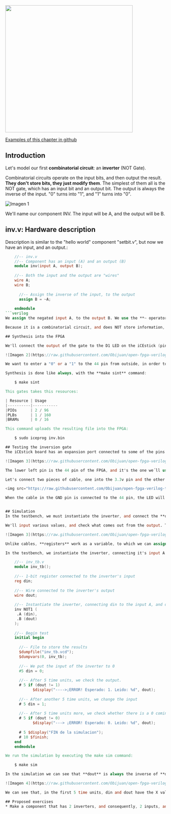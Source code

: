 <img src="https://raw.githubusercontent.com/Obijuan/open-fpga-verilog-tutorial/master/tutorial/ICESTICK/T03-inv/images/T03-inv-iCEstick-1.png" width="400" align="center">

[Examples of this chapter in github](https://github.com/Obijuan/open-fpga-verilog-tutorial/tree/master/tutorial/T03-inv)

## Introduction
Let's model our first **combinatorial circuit**: an **inverter** (NOT Gate). 

Combinatorial circuits operate on the input bits, and then output the result. **They don't store bits, they just modify them**. The simplest of them all is the NOT gate, which has an input bit and an output bit. The output is always the inverse of the input. "0" turns into "1", and "1" turns into "0".

![Imagen 1](https://raw.githubusercontent.com/Obijuan/open-fpga-verilog-tutorial/master/tutorial/ICESTICK/T03-inv/images/inv-1.png)

We'll name our component INV. The input will be A, and the output will be B.

## inv.v: Hardware description

Description is similar to the "hello world" component "setbit.v", but now we have an input, and an output.:
```verilog
    //-- inv.v
    //-- Component has an input (A) and an output (B)
    module inv(input A, output B);
    
    //-- Both the input and the output are "wires"
    wire A;
    wire B;
    
      //-- Assign the inverse of the input, to the output
      assign B = ~A;
    
    endmodule
```verilog
We assign the negated input A, to the output B. We use the **~ operator** in front of the A to invert the signal (this is the same operator as in the C programming language).

Because it is a combinatorial circuit, and does NOT store information, **A and B are defined as wires**: information goes through them, but it's not stored. 

## Synthesis into the FPGA

We'll connect the output of the gate to the D1 LED on the iCEstick (pin 99). The input will go to the 44 pin which can be reached through the expansion port of the iCEstick.

![Imagen 2](https://raw.githubusercontent.com/Obijuan/open-fpga-verilog-tutorial/master/tutorial/ICESTICK/T03-inv/images/inv-2.png)

We want to enter a "0" or a "1" to the 44 pin from outside, in order to turn on or off the LED. To achieve this we will physically wire that pin to the Vcc pin (3.3v) or to ground (0v, GND).

Synthesis is done like always, with the **make sint** command:

    $ make sint

This gates takes this resources:

| Resource | Usage
|----------|-----------
|PIOs      | 2 / 96
|PLBs      | 1 / 160
|BRAMs     | 0 / 16

This command uploads the resulting file into the FPGA:

    $ sudo iceprog inv.bin

## Testing the inversion gate
The iCEstick board has an expansion port connected to some of the pins of the FPGA. It's useful to solder a female pin strip to have easy access to them. You can see the strip soldered to the lower pins in the picture below. 

![Imagen 3](https://raw.githubusercontent.com/Obijuan/open-fpga-verilog-tutorial/master/tutorial/ICESTICK/T03-inv/images/inv-4.png)

The lower left pin is the 44 pin of the FPGA, and it's the one we´ll use as an input of the inverter. The lower right pins are 3.3v and GND, the first will be used to enter a "1", and the latter will be used to enter a "0".

Let's connect two pieces of cable, one into the 3.3v pin and the other to the GND pin.

<img src="https://raw.githubusercontent.com/Obijuan/open-fpga-verilog-tutorial/master/tutorial/ICESTICK/T03-inv/images/T03-inv-iCEstick-3.png" width="400" align="center">

When the cable in the GND pin is connected to the 44 pin, the LED will turn on. When we connect the cable in the 3.3v, the LED turns off. When there is NOTHING connected to the 44 pin, the result is quite random: It can be on, it can be off, or it can be flickering between the two states. This is one of the basic rules of digital design: "Never leave an input wire unconnected. Always 1 or 0".


## Simulation
In the testbench, we must instantiate the inverter, and connect the **dout wire** to the B output.

We'll input various values, and check what comes out from the output. To do so, we connect the **register** named **din**.

![Imagen 3](https://raw.githubusercontent.com/Obijuan/open-fpga-verilog-tutorial/master/tutorial/ICESTICK/T03-inv/images/inv-3.png)

Unlike cables, **registers** work as a variable, to which we can assign different values. First we'll enter a "0", and then check that the output is a "1" (the negative). Then we do the other case: we enter a "1" and the check if we get a "0".

In the testbench, we instantiate the inverter, connecting it's input A to the register din, and it's input B to the dout cable. From the main loop, we assign values to din, and check dout.

    //-- inv_tb.v
    module inv_tb();
    
    //-- 1-bit register connected to the inverter's input
    reg din;
    
    //-- Wire connected to the inverter's output
    wire dout;
    
    //-- Instantiate the inverter, connecting din to the input A, and dout to the output B
    inv NOT1 (
     .A (din),
     .B (dout)
    );
    
    //-- Begin test
    initial begin
    
      //-- File to store the results
      $dumpfile("inv_tb.vcd");
      $dumpvars(0, inv_tb);
    
      //-- We put the input of the inverter to 0
      #5 din = 0;
    
      //-- After 5 time units, we check the output.
      # 5 if (dout != 1)
            $display("---->¡ERROR! Esperado: 1. Leido: %d", dout);
    
      //-- After another 5 time units, we change the input
      # 5 din = 1;
     
      //-- After 5 time units more, we check whether there is a 0 coming out the output
      # 5 if (dout != 0)
            $display("---> ¡ERROR! Esperado: 0. Leido: %d", dout);
    
      # 5 $display("FIN de la simulacion");
      # 10 $finish;
    end
    endmodule

We run the simulation by executing the make sim command:

    $ make sim

In the simulation we can see that **dout** is always the inverse of **din**.

![Imagen 4](https://raw.githubusercontent.com/Obijuan/open-fpga-verilog-tutorial/master/tutorial/ICESTICK/T03-inv/images/inv-5.png)

We can see that, in the first 5 time units, din and dout have the X value (red). This means that its value is undefined. That happens because we didn't initialize din with any value until the 5th time unit. Before that, it had an undetermined value (X) and therefore the output is undetermined too. After the 5th time unit, din is 0, and hence dout is 1. 

## Proposed exercises
* Make a component that has 2 inverters, and consequently, 2 inputs, and 2 outputs. Their outputs must be connected to 2 different LEDs.




